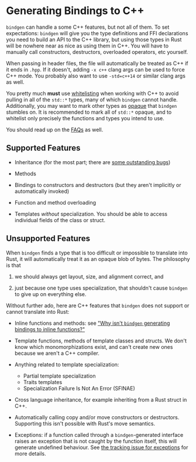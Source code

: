 # Generating Bindings to C++

`bindgen` can handle a some C++ features, but not all of them. To set
expectations: `bindgen` will give you the type definitions and FFI declarations
you need to build an API to the C++ library, but using those types in Rust will
be nowhere near as nice as using them in C++. You will have to manually call
constructors, destructors, overloaded operators, etc yourself.

When passing in header files, the file will automatically be treated as C++ if
it ends in `.hpp`. If it doesn't, adding `-x c++` clang args can be used to
force C++ mode. You probably also want to use `-std=c++14` or similar clang args
as well.

You pretty much **must** use [whitelisting](./whitelisting.html) when working
with C++ to avoid pulling in all of the `std::*` types, many of which `bindgen`
cannot handle. Additionally, you may want to mark other types as
[opaque](./opaque.html) that `bindgen` stumbles on. It is recommended to mark
all of `std::*` opaque, and to whitelist only precisely the functions and types
you intend to use.

You should read up on the [FAQs](./faq.html) as well.

## Supported Features

* Inheritance (for the most part; there are
  [some outstanding bugs](https://github.com/rust-lang-nursery/rust-bindgen/issues/380))

* Methods

* Bindings to constructors and destructors (but they aren't implicitly or
  automatically invoked)

* Function and method overloading

* Templates *without* specialization. You should be able to access individual
  fields of the class or struct.

## Unsupported Features

When `bindgen` finds a type that is too difficult or impossible to translate
into Rust, it will automatically treat it as an opaque blob of bytes. The
philosophy is that

1. we should always get layout, size, and alignment correct, and

2. just because one type uses specialization, that shouldn't cause `bindgen` to
   give up on everything else.

Without further ado, here are C++ features that `bindgen` does not support or
cannot translate into Rust:

* Inline functions and methods: see
["Why isn't `bindgen` generating bindings to inline functions?"](./faq.html#why-isnt-bindgen-generating-bindings-to-inline-functions)

* Template functions, methods of template classes and structs. We don't know
  which monomorphizations exist, and can't create new ones because we aren't a
  C++ compiler.

* Anything related to template specialization:
  * Partial template specialization
  * Traits templates
  * Specialization Failure Is Not An Error (SFINAE)

* Cross language inheritance, for example inheriting from a Rust struct in C++.

* Automatically calling copy and/or move constructors or destructors. Supporting
  this isn't possible with Rust's move semantics.

* Exceptions: if a function called through a `bindgen`-generated interface
  raises an exception that is not caught by the function itself, this will
  generate undefined behaviour. See
  [the tracking issue for exceptions](https://github.com/rust-lang-nursery/rust-bindgen/issues/1208)
  for more details.
